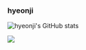### hyeonji 

![hyeonji's GitHub stats](https://github-readme-stats.vercel.app/api?username=hyeonji11&hide=contribs,stars)

<img src="https://github-readme-stats.vercel.app/api/top-langs/?username=hyeonji11&layout=compact"><br><br>
